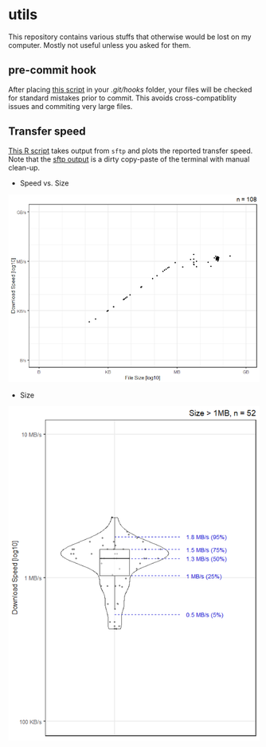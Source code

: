 # utils

This repository contains various stuffs that otherwise would be lost on my computer. Mostly not useful unless you asked for them.


## pre-commit hook

After placing [this script](https://github.com/mvaudel/utils/blob/master/hooks/pre-commit) in your _.git/hooks_ folder, your files will be checked for standard mistakes prior to commit. This avoids cross-compatiblity issues and commiting very large files.


## Transfer speed

[This R script](https://github.com/mvaudel/utils/blob/master/src/dl_speed/test_hunt.R) takes output from `sftp` and plots the reported transfer speed. Note that the [sftp output](https://github.com/mvaudel/utils/blob/master/docs/dl_speed/log.txt) is a dirty copy-paste of the terminal with manual clean-up.

- Speed vs. Size

![](https://github.com/mvaudel/utils/blob/master/docs/dl_speed/speed_size.png)

- Size

![](https://github.com/mvaudel/utils/blob/master/docs/dl_speed/speed.png)



